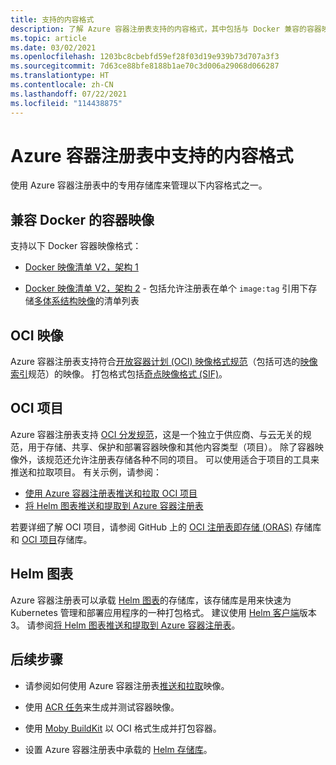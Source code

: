 ```yaml
---
title: 支持的内容格式
description: 了解 Azure 容器注册表支持的内容格式，其中包括与 Docker 兼容的容器映像、Helm 图表、OCI 映像和 OCI 项目。
ms.topic: article
ms.date: 03/02/2021
ms.openlocfilehash: 1203bc8cbebfd59ef28f03d19e939b73d707a3f3
ms.sourcegitcommit: 7d63ce88bfe8188b1ae70c3d006a29068d066287
ms.translationtype: HT
ms.contentlocale: zh-CN
ms.lasthandoff: 07/22/2021
ms.locfileid: "114438875"
---
```

# <a name="content-formats-supported-in-azure-container-registry"></a>Azure 容器注册表中支持的内容格式

使用 Azure 容器注册表中的专用存储库来管理以下内容格式之一。 

## <a name="docker-compatible-container-images"></a>兼容 Docker 的容器映像

支持以下 Docker 容器映像格式：

* [Docker 映像清单 V2，架构 1](https://docs.docker.com/registry/spec/manifest-v2-1/)

* [Docker 映像清单 V2，架构 2](https://docs.docker.com/registry/spec/manifest-v2-2/) - 包括允许注册表在单个 `image:tag` 引用下存储[多体系结构映像](push-multi-architecture-images.md)的清单列表

## <a name="oci-images"></a>OCI 映像

Azure 容器注册表支持符合[开放容器计划 (OCI) 映像格式规范](https://github.com/opencontainers/image-spec/blob/master/spec.md)（包括可选的[映像索引](https://github.com/opencontainers/image-spec/blob/master/image-index.md)规范）的映像。 打包格式包括[奇点映像格式 (SIF)](https://github.com/sylabs/sif)。

## <a name="oci-artifacts"></a>OCI 项目

Azure 容器注册表支持 [OCI 分发规范](https://github.com/opencontainers/distribution-spec)，这是一个独立于供应商、与云无关的规范，用于存储、共享、保护和部署容器映像和其他内容类型（项目）。 除了容器映像外，该规范还允许注册表存储各种不同的项目。 可以使用适合于项目的工具来推送和拉取项目。 有关示例，请参阅：

* [使用 Azure 容器注册表推送和拉取 OCI 项目](container-registry-oci-artifacts.md)
* [将 Helm 图表推送和提取到 Azure 容器注册表](container-registry-helm-repos.md)

若要详细了解 OCI 项目，请参阅 GitHub 上的 [OCI 注册表即存储 (ORAS)](https://github.com/deislabs/oras) 存储库和 [OCI 项目](https://github.com/opencontainers/artifacts)存储库。

## <a name="helm-charts"></a>Helm 图表

Azure 容器注册表可以承载 [Helm 图表](https://helm.sh/)的存储库，该存储库是用来快速为 Kubernetes 管理和部署应用程序的一种打包格式。 建议使用 [Helm 客户端](https://docs.helm.sh/using_helm/#installing-helm)版本 3。 请参阅[将 Helm 图表推送和提取到 Azure 容器注册表](container-registry-helm-repos.md)。

## <a name="next-steps"></a>后续步骤

* 请参阅如何使用 Azure 容器注册表[推送和拉取](container-registry-get-started-docker-cli.md)映像。

* 使用 [ACR 任务](container-registry-tasks-overview.md)来生成并测试容器映像。 

* 使用 [Moby BuildKit](https://github.com/moby/buildkit) 以 OCI 格式生成并打包容器。

* 设置 Azure 容器注册表中承载的 [Helm 存储库](container-registry-helm-repos.md)。 


